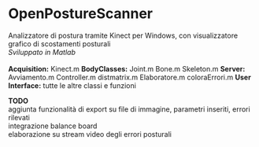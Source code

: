 # OpenPostureScanner
Analizzatore di postura tramite Kinect per Windows, con visualizzatore grafico di scostamenti posturali<br>
<i>Sviluppato in Matlab</i><br>
<br>
<b>Acquisition:</b> Kinect.m
<b>BodyClasses:</b> Joint.m Bone.m Skeleton.m
<b>Server:</b> Avviamento.m Controller.m distmatrix.m Elaboratore.m coloraErrori.m
<b>User Interface:</b> tutte le altre classi e funzioni

<b>TODO</b><br>
aggiunta funzionalità di export su file di immagine, parametri inseriti, errori rilevati<br>
integrazione balance board<br>
elaborazione su stream video degli errori posturali<br>
